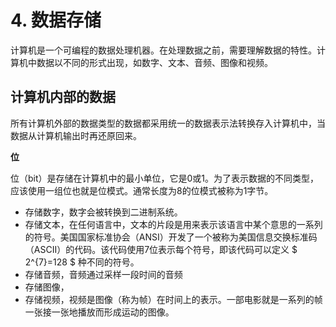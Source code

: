 # 4. 数据存储
计算机是一个可编程的数据处理机器。在处理数据之前，需要理解数据的特性。计算机中数据以不同的形式出现，如数字、文本、音频、图像和视频。  

## 计算机内部的数据
所有计算机外部的数据类型的数据都采用统一的数据表示法转换存入计算机中，当数据从计算机输出时再还原回来。  

**位**  

位（bit）是存储在计算机中的最小单位，它是0或1。为了表示数据的不同类型，应该使用一组位也就是位模式。通常长度为8的位模式被称为1字节。  

* 存储数字，数字会被转换到二进制系统。  
* 存储文本，在任何语言中，文本的片段是用来表示该语言中某个意思的一系列的符号。美国国家标准协会（ANSI）开发了一个被称为美国信息交换标准码（ASCII）的代码。该代码使用7位表示每个符号，即该代码可以定义 $ 2^{7}=128 $ 种不同的符号。  
* 存储音频，音频通过采样一段时间的音频
* 存储图像，
* 存储视频，视频是图像（称为帧）在时间上的表示。一部电影就是一系列的帧一张接一张地播放而形成运动的图像。